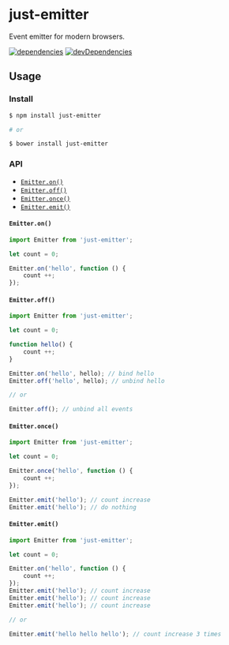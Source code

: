 # just-emitter

Event emitter for modern browsers.

[![dependencies](https://david-dm.org/justclear/just-emitter.svg)](https://david-dm.org/justclear/just-emitter#info=dependencies&view=table)
[![devDependencies](https://david-dm.org/justclear/just-emitter/dev-status.svg)](https://david-dm.org/justclear/just-emitter#info=devDependencies&view=table)

## Usage

### Install

```sh
$ npm install just-emitter

# or

$ bower install just-emitter
```

### API

- <a href="#on">`Emitter.on()`</a>
- <a href="#off">`Emitter.off()`</a>
- <a href="#once">`Emitter.once()`</a>
- <a href="#emit">`Emitter.emit()`</a>

<a name="on"></a>
#### `Emitter.on()`

```js
import Emitter from 'just-emitter';

let count = 0;

Emitter.on('hello', function () {
    count ++;
});
```

<a name="off"></a>
#### `Emitter.off()`

```js
import Emitter from 'just-emitter';

let count = 0;

function hello() {
    count ++;
}

Emitter.on('hello', hello); // bind hello
Emitter.off('hello', hello); // unbind hello

// or

Emitter.off(); // unbind all events
```

<a name="once"></a>
#### `Emitter.once()`

```js
import Emitter from 'just-emitter';

let count = 0;

Emitter.once('hello', function () {
    count ++;
});

Emitter.emit('hello'); // count increase
Emitter.emit('hello'); // do nothing
```

<a name="emit"></a>
#### `Emitter.emit()`

```js
import Emitter from 'just-emitter';

let count = 0;

Emitter.on('hello', function () {
    count ++;
});
Emitter.emit('hello'); // count increase
Emitter.emit('hello'); // count increase
Emitter.emit('hello'); // count increase

// or

Emitter.emit('hello hello hello'); // count increase 3 times
```
